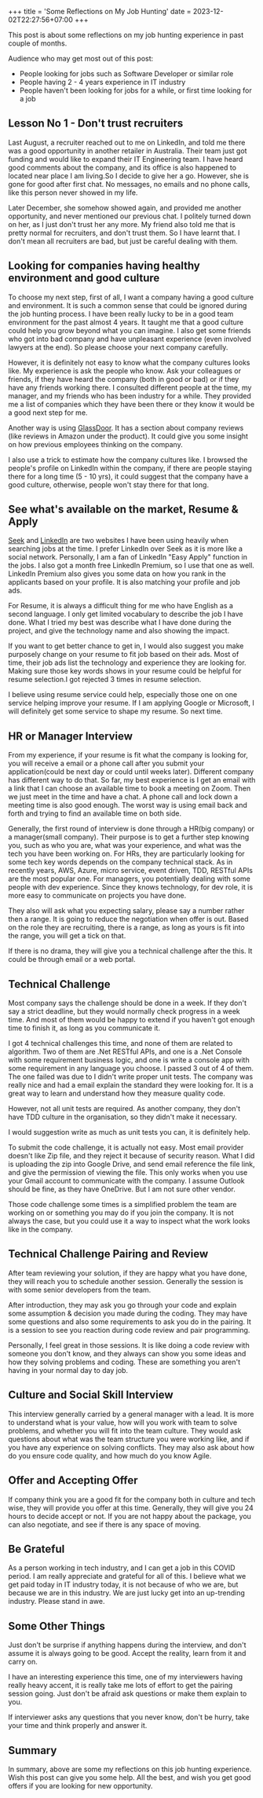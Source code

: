 +++
title = 'Some Reflections on My Job Hunting'
date = 2023-12-02T22:27:56+07:00
+++

This post is about some reflections on my job hunting experience in past couple of months.

Audience who may get most out of this post:

- People looking for jobs such as Software Developer or similar role
- People having 2 - 4 years experience in IT industry
- People haven't been looking for jobs for a while, or first time looking for a job

## Lesson No 1 - Don't trust recruiters

Last August, a recruiter reached out to me on LinkedIn, and told me there was a good opportunity in another retailer in Australia. Their team just got funding and would like to expand their IT Engineering team. I have heard good comments about the company, and its office is also happened to located near place I am living.So I decide to give her a go. However, she is gone for good after first chat. No messages, no emails and no phone calls, like this person never showed in my life.

Later December, she somehow showed again, and provided me another opportunity, and never mentioned our previous chat. I politely turned down on her, as I just don't trust her any more. My friend also told me that is pretty normal for recruiters, and don't trust them. So I have learnt that. I don't mean all recruiters are bad, but just be careful dealing with them.

## Looking for companies having healthy environment and good culture

To choose my next step, first of all, I want a company having a good culture and environment. It is such a common sense that could be ignored during the job hunting process. I have been really lucky to be in a good team environment for the past almost 4 years. It taught me that a good culture could help you grow beyond what you can imagine. I also get some friends who got into bad company and have unpleasant experience (even involved lawyers at the end). So please choose your next company carefully.

However, it is definitely not easy to know what the company cultures looks like. My experience is ask the people who know. Ask your colleagues or friends, if they have heard the company (both in good or bad) or if they have any friends working there. I consulted different people at the time, my manager, and my friends who has been industry for a while. They provided me a list of companies which they have been there or they know it would be a good next step for me.

Another way is using [GlassDoor](https://www.glassdoor.com.au/index.htm). It has a section about company reviews (like reviews in Amazon under the product). It could give you some insight on how previous employees thinking on the company.

I also use a trick to estimate how the company cultures like. I browsed the people's profile on LinkedIn within the company, if there are people staying there for a long time (5 - 10 yrs), it could suggest that the company have a good culture, otherwise, people won't stay there for that long.

## See what's available on the market, Resume & Apply

[Seek](https://www.seek.com.au/) and [LinkedIn](www.linkedin.com/) are two websites I have been using heavily when searching jobs at the time. I prefer LinkedIn over Seek as it is more like a social network. Personally, I am a fan of LinkedIn "Easy Apply" function in the jobs. I also got a month free LinkedIn Premium, so I use that one as well. LinkedIn Premium also gives you some data on how you rank in the applicants based on your profile. It is also matching your profile and job ads.

For Resume, it is always a difficult thing for me who have English as a second language. I only get limited vocabulary to describe the job I have done. What I tried my best was describe what I have done during the project, and give the technology name and also showing the impact.

If you want to get better chance to get in, I would also suggest you make purposely change on your resume to fit job based on their ads. Most of time, their job ads list the technology and experience they are looking for. Making sure those key words shows in your resume could be helpful for resume selection.I got rejected 3 times in resume selection.

I believe using resume service could help, especially those one on one service helping improve your resume. If I am applying Google or Microsoft, I will definitely get some service to shape my resume. So next time.

## HR or Manager Interview

From my experience, if your resume is fit what the company is looking for, you will receive a email or a phone call after you submit your application(could be next day or could until weeks later).
Different company has different way to do that.
So far, my best experience is I get an email with a link that I can choose an available time to book a meeting on Zoom. Then we just meet in the time and have a chat. A phone call and lock down a meeting time is also good enough. The worst way is using email back and forth and trying to find an available time on both side.

Generally, the first round of interview is done through a HR(big company) or a manager(small company). Their purpose is to get a further step knowing you, such as who you are, what was your experience, and what was the tech you have been working on.
For HRs, they are particularly looking for some tech key words depends on the company technical stack. As in recently years, AWS, Azure, micro service, event driven, TDD, RESTful APIs are the most popular one.
For managers, you potentially dealing with some people with dev experience. Since they knows technology, for dev role, it is more easy to communicate on projects you have done.

They also will ask what you expecting salary, please say a number rather then a range. It is going to reduce the negotiation when offer is out. Based on the role they are recruiting, there is a range, as long as yours is fit into the range, you will get a tick on that.

If there is no drama, they will give you a technical challenge after the this. It could be through email or a web portal.

## Technical Challenge

Most company says the challenge should be done in a week. If they don't say a strict deadline, but they would normally check progress in a week time. And most of them would be happy to extend if you haven't got enough time to finish it, as long as you communicate it.

I got 4 technical challenges this time, and none of them are related to algorithm. Two of them are .Net RESTful APIs, and one is a .Net Console with some requirement business logic, and one is write a console app with some requirement in any language you choose. I passed 3 out of 4 of them. The one failed was due to I didn't write proper unit tests. The company was really nice and had a email explain the standard they were looking for. It is a great way to learn and understand how they measure quality code.

However, not all unit tests are required. As another company, they don't have TDD culture in the organisation, so they didn't make it necessary.

I would suggestion write as much as unit tests you can, it is definitely help.

To submit the code challenge, it is actually not easy. Most email provider doesn't like Zip file, and they reject it because of security reason. What I did is uploading the zip into Google Drive, and send email reference the file link, and give the permission of viewing the file. This only works when you use your Gmail account to communicate with the company. I assume Outlook should be fine, as they have OneDrive. But I am not sure other vendor.

Those code challenge some times is a simplified problem the team are working on or something you may do if you join the company. It is not always the case, but you could use it a way to inspect what the work looks like in the company.

## Technical Challenge Pairing and Review

After team reviewing your solution, if they are happy what you have done, they will reach you to schedule another session. Generally the session is with some senior developers from the team.

After introduction, they may ask you go through your code and explain some assumption & decision you made during the coding. They may have some questions and also some requirements to ask you do in the pairing. It is a session to see you reaction during code review and pair programming.

Personally, I feel great in those sessions. It is like doing a code review with someone you don't know, and they always can show you some ideas and how they solving problems and coding. These are something you aren't having in your normal day to day job.

## Culture and Social Skill Interview

This interview generally carried by a general manager with a lead. It is more to understand what is your value, how will you work with team to solve problems, and whether you will fit into the team culture. They would ask questions about what was the team structure you were working like, and if you have any experience on solving conflicts. They may also ask about how do you ensure code quality, and how much do you know Agile.

## Offer and Accepting Offer

If company think you are a good fit for the company both in culture and tech wise, they will provide you offer at this time. Generally, they will give you 24 hours to decide accept or not. If you are not happy about the package, you can also negotiate, and see if there is any space of moving.

## Be Grateful

As a person working in tech industry, and I can get a job in this COVID period. I am really appreciate and grateful for all of this. I believe what we get paid today in IT industry today, it is not because of who we are, but because we are in this industry. We are just lucky get into an up-trending industry. Please stand in awe.

## Some Other Things

Just don't be surprise if anything happens during the interview, and don't assume it is always going to be good. Accept the reality, learn from it and carry on.

I have an interesting experience this time, one of my interviewers having really heavy accent, it is really take me lots of effort to get the pairing session going. Just don't be afraid ask questions or make them explain to you.

If interviewer asks any questions that you never know, don't be hurry, take your time and think properly and answer it.

## Summary

In summary, above are some my reflections on this job hunting experience. Wish this post can give you some help. All the best, and wish you get good offers if you are looking for new opportunity.
